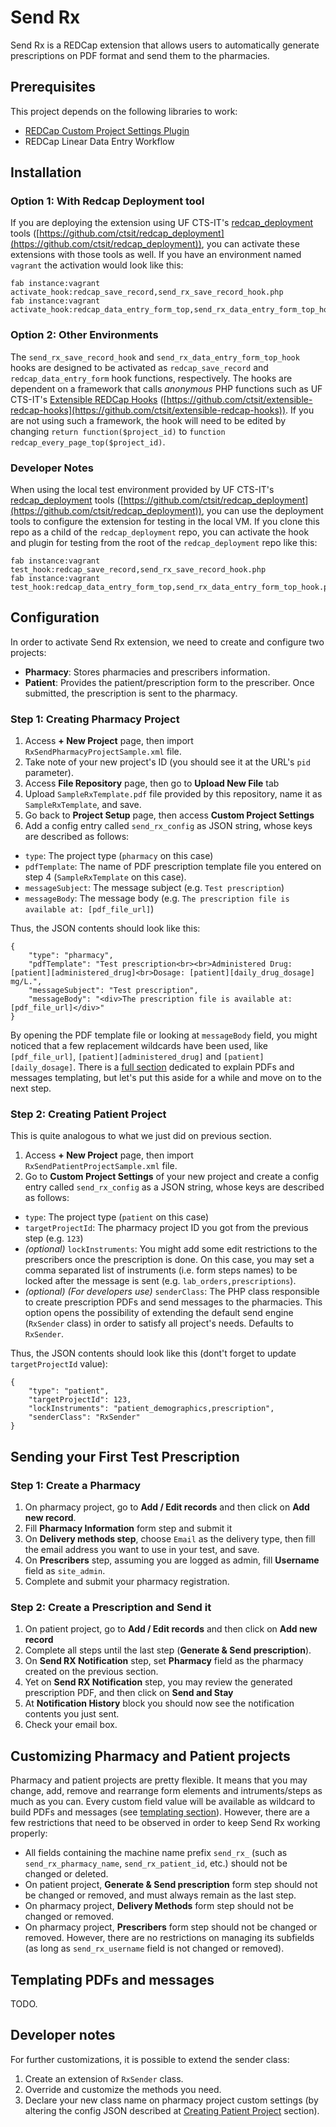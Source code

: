 # Send Rx

Send Rx is a REDCap extension that allows users to automatically generate prescriptions on PDF format and send them to the pharmacies.

## Prerequisites

This project depends on the following libraries to work:
- [REDCap Custom Project Settings Plugin](https://github.com/ctsit/custom_project_settings)
- REDCap Linear Data Entry Workflow

## Installation

### Option 1: With Redcap Deployment tool

If you are deploying the extension using UF CTS-IT's [redcap_deployment](https://github.com/ctsit/redcap_deployment) tools ([https://github.com/ctsit/redcap_deployment](https://github.com/ctsit/redcap_deployment)), you can activate these extensions with those tools as well. If you have an environment named `vagrant` the activation would look like this:

```
fab instance:vagrant activate_hook:redcap_save_record,send_rx_save_record_hook.php
fab instance:vagrant activate_hook:redcap_data_entry_form_top,send_rx_data_entry_form_top_hook.php
```

### Option 2: Other Environments

The `send_rx_save_record_hook` and `send_rx_data_entry_form_top_hook` hooks are designed to be activated as `redcap_save_record` and `redcap_data_entry_form` hook functions, respectively. The hooks are dependent on a framework that calls _anonymous_ PHP functions such as UF CTS-IT's [Extensible REDCap Hooks](https://github.com/ctsit/extensible-redcap-hooks) ([https://github.com/ctsit/extensible-redcap-hooks](https://github.com/ctsit/extensible-redcap-hooks)). If you are not using such a framework, the hook will need to be edited by changing `return function($project_id)` to `function redcap_every_page_top($project_id)`.

### Developer Notes

When using the local test environment provided by UF CTS-IT's [redcap_deployment](https://github.com/ctsit/redcap_deployment) tools ([https://github.com/ctsit/redcap_deployment](https://github.com/ctsit/redcap_deployment)), you can use the deployment tools to configure the extension for testing in the local VM. If you clone this repo as a child of the `redcap_deployment` repo, you can activate the hook and plugin for testing from the root of the `redcap_deployment` repo like this:

```
fab instance:vagrant test_hook:redcap_save_record,send_rx_save_record_hook.php
fab instance:vagrant test_hook:redcap_data_entry_form_top,send_rx_data_entry_form_top_hook.php
```

## Configuration

In order to activate Send Rx extension, we need to create and configure two projects:
- **Pharmacy**: Stores pharmacies and prescribers information.
- **Patient**: Provides the patient/prescription form to the prescriber. Once submitted, the prescription is sent to the pharmacy.

### Step 1: Creating Pharmacy Project
1. Access **+ New Project** page, then import `RxSendPharmacyProjectSample.xml` file.
2. Take note of your new project's ID (you should see it at the URL's `pid` parameter).
3. Access **File Repository** page, then go to **Upload New File** tab
4. Upload `SampleRxTemplate.pdf` file provided by this repository, name it as `SampleRxTemplate`, and save.
5. Go back to **Project Setup** page, then access **Custom Project Settings**
6. Add a config entry called `send_rx_config` as JSON string, whose keys are described as follows:
- `type`: The project type (`pharmacy` on this case)
- `pdfTemplate`: The name of PDF prescription template file you entered on step 4 (`SampleRxTemplate` on this case).
- `messageSubject`: The message subject (e.g. `Test prescription`)
- `messageBody`: The message body (e.g. `The prescription file is available at: [pdf_file_url]`)

Thus, the JSON contents should look like this:
```
{
    "type": "pharmacy",
    "pdfTemplate": "Test prescription<br><br>Administered Drug: [patient][administered_drug]<br>Dosage: [patient][daily_drug_dosage] mg/L.",
    "messageSubject": "Test prescription",
    "messageBody": "<div>The prescription file is available at: [pdf_file_url]</div>"
}
```

By opening the PDF template file or looking at `messageBody` field, you might noticed that a few replacement wildcards have been used, like `[pdf_file_url]`, `[patient][administered_drug]` and `[patient][daily_dosage]`. There is a [full section](#templating-pdfs-and-messages) dedicated to explain PDFs and messages templating, but let's put this aside for a while and move on to the next step.

### Step 2: Creating Patient Project
This is quite analogous to what we just did on previous section.

1. Access **+ New Project** page, then import `RxSendPatientProjectSample.xml` file.
2. Go to **Custom Project Settings** of your new project and create a config entry called `send_rx_config` as a JSON string, whose keys are described as follows:
- `type`: The project type (`patient` on this case)
- `targetProjectId`: The pharmacy project ID you got from the previous step (e.g. `123`)
- _(optional)_ `lockInstruments`: You might add some edit restrictions to the prescribers once the prescription is done. On this case, you may set a comma separated list of instruments (i.e. form steps names) to be locked after the message is sent (e.g. `lab_orders,prescriptions`).
- _(optional) (For developers use)_ `senderClass`: The PHP class responsible to create prescription PDFs and send messages to the pharmacies. This option opens the possibility of extending the default send engine (`RxSender` class) in order to satisfy all project's needs. Defaults to `RxSender`.

Thus, the JSON contents should look like this (dont't forget to update `targetProjectId` value):
```
{
    "type": "patient",
    "targetProjectId": 123,
    "lockInstruments": "patient_demographics,prescription",
    "senderClass": "RxSender"
}
```

## Sending your First Test Prescription

### Step 1: Create a Pharmacy
1. On pharmacy project, go to **Add / Edit records** and then click on **Add new record**.
2. Fill **Pharmacy Information** form step and submit it
3. On **Delivery methods step**, choose `Email` as the delivery type, then fill the email address you want to use in your test, and save.
4. On **Prescribers** step, assuming you are logged as admin, fill **Username** field as `site_admin`.
5. Complete and submit your pharmacy registration.

### Step 2: Create a Prescription and Send it
1. On patient project, go to **Add / Edit records** and then click on **Add new record**
2. Complete all steps until the last step (**Generate & Send prescription**).
3. On **Send RX Notification** step, set **Pharmacy** field as the pharmacy created on the previous section.
4. Yet on **Send RX Notification** step, you may review the generated prescription PDF, and then click on **Send and Stay**
5. At **Notification History** block you should now see the notification contents you just sent.
6. Check your email box.

## Customizing Pharmacy and Patient projects

Pharmacy and patient projects are pretty flexible. It means that you may change, add, remove and rearrange form elements and intruments/steps as much as you can. Every custom field value will be available as wildcard to build PDFs and messages (see [templating section](#templating-pdfs-and-messages)). However, there are a few restrictions that need to be observed in order to keep Send Rx working properly:
- All fields containing the machine name prefix `send_rx_` (such as `send_rx_pharmacy_name`, `send_rx_patient_id`, etc.) should not be changed or deleted.
- On patient project, **Generate & Send prescription** form step should not be changed or removed, and must always remain as the last step.
- On pharmacy project, **Delivery Methods** form step should not be changed or removed.
- On pharmacy project, **Prescribers** form step should not be changed or removed. However, there are no restrictions on managing its subfields (as long as `send_rx_username` field is not changed or removed).

## Templating PDFs and messages
TODO.

## Developer notes

For further customizations, it is possible to extend the sender class:
1. Create an extension of `RxSender` class.
2. Override and customize the methods you need.
3. Declare your new class name on pharmacy project custom settings (by altering the config JSON described at [Creating Patient Project](#creating-patient-project) section).
